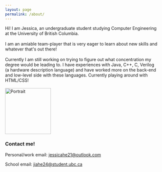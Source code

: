 ```yaml
---
layout: page
permalink: /about/
---
```


<div class="cf">
    <div>
        Hi! I am Jessica, an undergraduate student studying Computer Engineering at the University of British Columbia.<br />
        <br />
        I am an amiable team-player that is very eager to learn about new skills and whatever that's out there!<br />
        <br />
        Currently I am still working on trying to figure out what concentration my degree would be leading to. I have experiences with Java, C++, C, Verilog (a hardware description language) and have worked more on the back-end and low-level side with these languages. Currently playing around with HTML/CSS!<br />
        <br />
    </div>
    <div> <img src='../images/portfolio.png' alt="Portrait" width="150px"/> </div>
</div>


### Contact me!
Personal/work email: [jessicahe21@outlook.com](mailto:jessicahe21@outlook.com)

School email: [jiahe24@student.ubc.ca](mailto:jessica.jia.he@alumni.ubc.ca)
